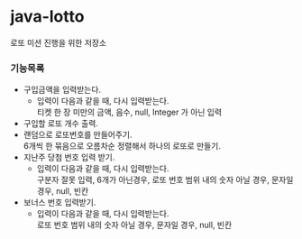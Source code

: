 # java-lotto
로또 미션 진행을 위한 저장소

### 기능목록

- 구입금액을 입력받는다.
    - 입력이 다음과 같을 때, 다시 입력받는다.  
      티켓 한 장 미만의 금액, 음수, null, Integer 가 아닌 입력
- 구입할 로또 개수 출력.
- 랜덤으로 로또번호를 만들어주기.  
6개씩 한 묶음으로 오름차순 정렬해서 하나의 로또로 만들기.
- 지난주 당첨 번호 입력 받기.
    - 입력이 다음과 같을 때, 다시 입력받는다.  
    구분자 잘못 입력, 6개가 아닌경우, 로또 번호 범위 내의 숫자 아닐 경우, 문자일 경우, null, 빈칸
- 보너스 번호 입력받기.
    - 입력이 다음과 같을 때, 다시 입력받는다.  
      로또 번호 범위 내의 숫자 아닐 경우, 문자일 경우, null, 빈칸